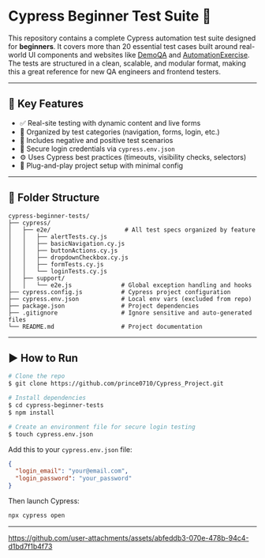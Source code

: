 # Cypress Beginner Test Suite 🚀

This repository contains a complete Cypress automation test suite designed for **beginners**. It covers more than 20 essential test cases built around real-world UI components and websites like [DemoQA](https://demoqa.com) and [AutomationExercise](https://automationexercise.com). The tests are structured in a clean, scalable, and modular format, making this a great reference for new QA engineers and frontend testers.

---

## 🔧 Key Features

* ✅ Real-site testing with dynamic content and live forms
* 📂 Organized by test categories (navigation, forms, login, etc.)
* 🧲 Includes negative and positive test scenarios
* 🔐 Secure login credentials via `cypress.env.json`
* ⚙️ Uses Cypress best practices (timeouts, visibility checks, selectors)
* 🚀 Plug-and-play project setup with minimal config

---

## 📂 Folder Structure

```
cypress-beginner-tests/
├── cypress/
│   ├── e2e/                     # All test specs organized by feature
│   │   ├── alertTests.cy.js
│   │   ├── basicNavigation.cy.js
│   │   ├── buttonActions.cy.js
│   │   ├── dropdownCheckbox.cy.js
│   │   ├── formTests.cy.js
│   │   └── loginTests.cy.js
│   ├── support/
│   │   └── e2e.js              # Global exception handling and hooks
├── cypress.config.js           # Cypress project configuration
├── cypress.env.json            # Local env vars (excluded from repo)
├── package.json                # Project dependencies
├── .gitignore                  # Ignore sensitive and auto-generated files
└── README.md                   # Project documentation
```

---

## ▶️ How to Run

```bash
# Clone the repo
$ git clone https://github.com/prince0710/Cypress_Project.git

# Install dependencies
$ cd cypress-beginner-tests
$ npm install

# Create an environment file for secure login testing
$ touch cypress.env.json
```

Add this to your `cypress.env.json` file:

```json
{
  "login_email": "your@email.com",
  "login_password": "your_password"
}
```

Then launch Cypress:

```bash
npx cypress open
```

---




https://github.com/user-attachments/assets/abfeddb3-070e-478b-94c4-d1bd7f1b4f73

